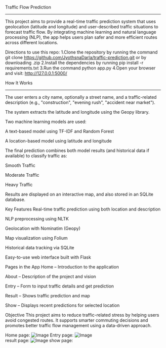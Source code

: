  Traffic Flow Prediction

 ---
 
This project aims to provide a real-time traffic prediction system that uses geolocation (latitude and longitude) and user-described traffic situations to forecast traffic flow. By integrating machine learning and natural language processing (NLP), the app helps users plan safer and more efficient routes across different locations.

Directions to use this repo:
1.Clone the repository by running the command git clone https://github.com/JyothsnaDarla/traffic-prediction.git or by downloading .zip
2.Install the dependencies by running pip install -r requirements.txt
3.Run the command python app.py
4.Open your browser and visit:
http://127.0.0.1:5000/

How It Works

---

The user enters a city name, optionally a street name, and a traffic-related description (e.g., "construction", "evening rush", "accident near market").

The system extracts the latitude and longitude using the Geopy library.

Two machine learning models are used:

A text-based model using TF-IDF and Random Forest

A location-based model using latitude and longitude

The final prediction combines both model results (and historical data if available) to classify traffic as:

Smooth Traffic

Moderate Traffic

Heavy Traffic

Results are displayed on an interactive map, and also stored in an SQLite database.

 Key Features
Real-time traffic prediction using both location and description

NLP preprocessing using NLTK

Geolocation with Nominatim (Geopy)

Map visualization using Folium

Historical data tracking via SQLite

Easy-to-use web interface built with Flask

Pages in the App
Home – Introduction to the application

About – Description of the project and vision

Entry – Form to input traffic details and get prediction

Result – Shows traffic prediction and map

Show – Displays recent predictions for selected location

Objective
This project aims to reduce traffic-related stress by helping users avoid congested routes. It supports smarter commuting decisions and promotes better traffic flow management using a data-driven approach.

Home page:
![Image](https://github.com/user-attachments/assets/1015e9e0-5fd5-4007-ac21-b059c667f83b)
Entry page:
![Image](https://github.com/user-attachments/assets/2576daa0-de5b-4909-96c4-33e4bb107ea9)  
result page:
![Image](https://github.com/user-attachments/assets/a9025736-fe2c-4d5c-913e-1c5feb98af9d)
show page:
